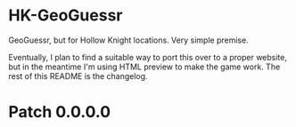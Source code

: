 # HK-GeoGuessr
GeoGuessr, but for Hollow Knight locations. Very simple premise.

Eventually, I plan to find a suitable way to port this over to a proper website, but in the meantime I'm using HTML preview to make the game work. The rest of this README is the changelog.

# Patch 0.0.0.0
